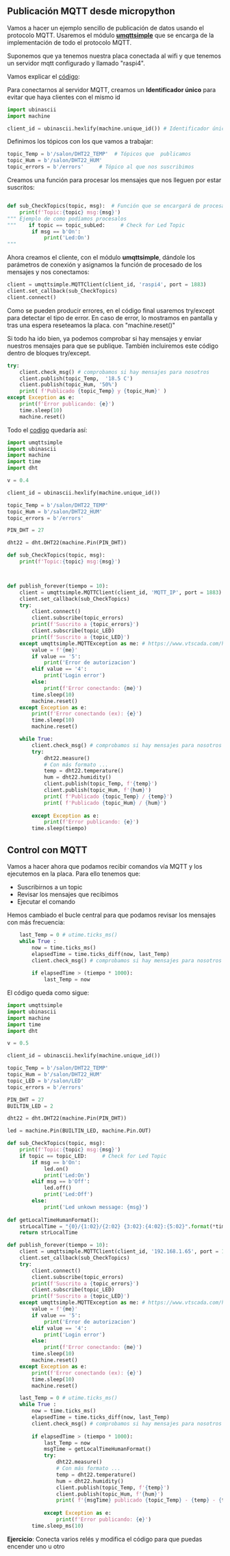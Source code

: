 ## Publicación MQTT desde micropython

Vamos a hacer un ejemplo sencillo de publicación de datos usando el protocolo MQTT. Usaremos el módulo [**umqttsimple**](https://raw.githubusercontent.com/javacasm/CursoMicropython/master/codigo/P.Room.Sensor/umqttsimple.py) que se encarga de la implementación de todo el protocolo MQTT.

Suponemos que ya tenemos nuestra placa conectada al wifi y que tenemos un servidor mqtt configurado y llamado "raspi4". 

Vamos explicar el [código](https://raw.githubusercontent.com/javacasm/CursoMicropython/master/codigo/MQTT/test_mqtt.py):

Para conectarnos al servidor MQTT, creamos un **Identificador único** para evitar que haya clientes con el mismo id

```python
import ubinascii
import machine

client_id = ubinascii.hexlify(machine.unique_id()) # Identificador único 
```

Definimos los tópicos con los que vamos a trabajar:

```python
topic_Temp = b'/salon/DHT22_TEMP'  # Tópicos que  publicamos
topic_Hum = b'/salon/DHT22_HUM'
topic_errors = b'/errors'     # Tópico al que nos suscribimos
```

Creamos una función para procesar los mensajes que nos lleguen por estar suscritos:

```python

def sub_CheckTopics(topic, msg):  # Función que se encargará de procesar los mensajes que recibamos
    print(f'Topic:{topic} msg:{msg}')
""" Ejemplo de como podíamos procesalos
"""    if topic == topic_subLed:     # Check for Led Topic
        if msg == b'On':
            print('Led:On')
"""
```

Ahora creamos el cliente, con el módulo **umqttsimple**, dándole los parámetros de conexión y asignamos la función de procesado de los mensajes y nos conectamos:

```python
client = umqttsimple.MQTTClient(client_id, 'raspi4', port = 1883)
client.set_callback(sub_CheckTopics)
client.connect()
```

Como se pueden producir errores, en el código final usaremos try/except para detectar el tipo de error. En caso de error, lo mostramos en pantalla y tras una espera reseteamos la placa. con "machine.reset()"

Si todo ha ido bien, ya podemos comprobar si hay mensajes y enviar nuestros mensajes para que se publique. También incluiremos este código dentro de bloques try/except.


```python
try:
    client.check_msg() # comprobamos si hay mensajes para nosotros
    client.publish(topic_Temp,  '18.5 C')
    client.publish(topic_Hum, '50%')
    print( f'Publicado {topic_Temp} y {topic_Hum}' )
except Exception as e:
    print(f'Error publicando: {e}')
    time.sleep(10)
    machine.reset()  
```

Todo el [codigo](https://raw.githubusercontent.com/javacasm/CursoMicropython/master/codigo/MQTT/test_mqtt.py) quedaría así:


```python
import umqttsimple
import ubinascii
import machine
import time
import dht

v = 0.4

client_id = ubinascii.hexlify(machine.unique_id())

topic_Temp = b'/salon/DHT22_TEMP'
topic_Hum = b'/salon/DHT22_HUM'
topic_errors = b'/errors'

PIN_DHT = 27

dht22 = dht.DHT22(machine.Pin(PIN_DHT))

def sub_CheckTopics(topic, msg):
    print(f'Topic:{topic} msg:{msg}')



def publish_forever(tiempo = 10):
    client = umqttsimple.MQTTClient(client_id, 'MQTT_IP', port = 1883)
    client.set_callback(sub_CheckTopics)
    try:
        client.connect()
        client.subscribe(topic_errors)
        print(f'Suscrito a {topic_errors}')
        client.subscribe(topic_LED)
        print(f'Suscrito a {topic_LED}')
    except umqttsimple.MQTTException as me: # https://www.vtscada.com/help/Content/D_Tags/D_MQTT_ErrMsg.htm
        value = f'{me}'
        if value == '5':
            print('Error de autorizacion')
        elif value == '4':
            print('Login error')
        else:
            print(f'Error conectando: {me}')
        time.sleep(10)
        machine.reset()
    except Exception as e:
        print(f'Error conectando (ex): {e}')
        time.sleep(10)
        machine.reset()

    while True:
        client.check_msg() # comprobamos si hay mensajes para nosotros
        try:
            dht22.measure()
            # Con más formato ...
            temp = dht22.temperature()
            hum = dht22.humidity()
            client.publish(topic_Temp, f'{temp}')
            client.publish(topic_Hum, f'{hum}')
            print( f'Publicado {topic_Temp} / {temp}')
            print( f'Publicado {topic_Hum} / {hum}')
        
        except Exception as e:
            print(f'Error publicando: {e}')
        time.sleep(tiempo)

```

## Control con MQTT

Vamos a hacer ahora que podamos recibir comandos vía MQTT y los ejecutemos en la placa. Para ello tenemos que:

* Suscribirnos a un topic
* Revisar los mensajes que recibimos
* Ejecutar el comando

Hemos cambiado el bucle central para que podamos revisar los mensajes con más frecuencia:

```python
    last_Temp = 0 # utime.ticks_ms()
    while True :
        now = time.ticks_ms()
        elapsedTime = time.ticks_diff(now, last_Temp)
        client.check_msg() # comprobamos si hay mensajes para nosotros
        
        if elapsedTime > (tiempo * 1000):
            last_Temp = now
```

El código queda como sigue:

```python
import umqttsimple
import ubinascii
import machine
import time
import dht

v = 0.5

client_id = ubinascii.hexlify(machine.unique_id())

topic_Temp = b'/salon/DHT22_TEMP'
topic_Hum = b'/salon/DHT22_HUM'
topic_LED = b'/salon/LED'
topic_errors = b'/errors'

PIN_DHT = 27
BUILTIN_LED = 2

dht22 = dht.DHT22(machine.Pin(PIN_DHT))

led = machine.Pin(BUILTIN_LED, machine.Pin.OUT)

def sub_CheckTopics(topic, msg):
    print(f'Topic:{topic} msg:{msg}')
    if topic == topic_LED:     # Check for Led Topic
        if msg == b'On':
            led.on()
            print('Led:On')
        elif msg == b'Off':
            led.off()
            print('Led:Off')
        else:
            print('Led unkown message: {msg}')
            
def getLocalTimeHumanFormat():
    strLocalTime = "{0}/{1:02}/{2:02} {3:02}:{4:02}:{5:02}".format(*time.localtime(time.time())[0:6])
    return strLocalTime

def publish_forever(tiempo = 10):
    client = umqttsimple.MQTTClient(client_id, '192.168.1.65', port = 1883)
    client.set_callback(sub_CheckTopics)
    try:
        client.connect()
        client.subscribe(topic_errors)
        print(f'Suscrito a {topic_errors}')
        client.subscribe(topic_LED)
        print(f'Suscrito a {topic_LED}')
    except umqttsimple.MQTTException as me: # https://www.vtscada.com/help/Content/D_Tags/D_MQTT_ErrMsg.htm
        value = f'{me}'
        if value == '5':
            print('Error de autorizacion')
        elif value == '4':
            print('Login error')
        else:
            print(f'Error conectando: {me}')
        time.sleep(10)
        machine.reset()
    except Exception as e:
        print(f'Error conectando (ex): {e}')
        time.sleep(10)
        machine.reset()

    last_Temp = 0 # utime.ticks_ms()
    while True :
        now = time.ticks_ms()
        elapsedTime = time.ticks_diff(now, last_Temp)
        client.check_msg() # comprobamos si hay mensajes para nosotros
        
        if elapsedTime > (tiempo * 1000):
            last_Temp = now
            msgTime = getLocalTimeHumanFormat()
            try:
                dht22.measure()
                # Con más formato ...
                temp = dht22.temperature()
                hum = dht22.humidity()
                client.publish(topic_Temp, f'{temp}')
                client.publish(topic_Hum, f'{hum}')
                print( f'{msgTime} publicado {topic_Temp} - {temp} - {topic_Hum} - {hum}')
            
            except Exception as e:
                print(f'Error publicando: {e}')
        time.sleep_ms(10)
```

**Ejercicio**: Conecta varios relés y modifica el código para que puedas encender uno u otro
